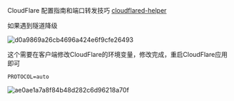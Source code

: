 CloudFlare 配置指南和端口转发技巧
[cloudflared-helper](https://github.com/wlabbyflower/cloudflared-helper/blob/main/cloudflared-helper.md)

如果遇到隧道降级

![d0a9869a26cb4696a424e6f9cfe26493](https://lzc-playground-1301583638.cos.ap-chengdu.myqcloud.com/guidelines/395/d0a9869a26cb4696a424e6f9cfe26493.png?imageSlim)

这个需要在客户端修改CloudFlare的环境变量，修改完成，重启CloudFlare应用即可

```
PROTOCOL=auto
```

![ae0ae1a7a8f84b48d282c6d96218a70f](https://lzc-playground-1301583638.cos.ap-chengdu.myqcloud.com/guidelines/395/ae0ae1a7a8f84b48d282c6d96218a70f.png?imageSlim)
